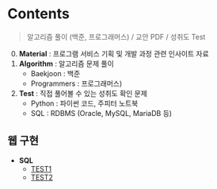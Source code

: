# Contents
> 알고리즘 풀이 (백준, 프로그래머스) / 교안 PDF / 성취도 Test
0. **Material** : 프로그램 서비스 기획 및 개발 과정 관련 인사이트 자료
1. **Algorithm** : 알고리즘 문제 풀이
    * Baekjoon : 백준
    * Programmers : 프로그래머스)
2. **Test** : 직접 풀어볼 수 있는 성취도 확인 문제
    * Python : 파이썬 코드, 주피터 노트북
    * SQL : RDBMS (Oracle, MySQL, MariaDB 등)

## 웹 구현
- **SQL**
  - [TEST1](https://qus0in.github.io/Contents/2.Test/SQL/190722/sql_test.html)
  - [TEST2](https://qus0in.github.io/Contents/2.Test/SQL/190723/sql_test2.html)
